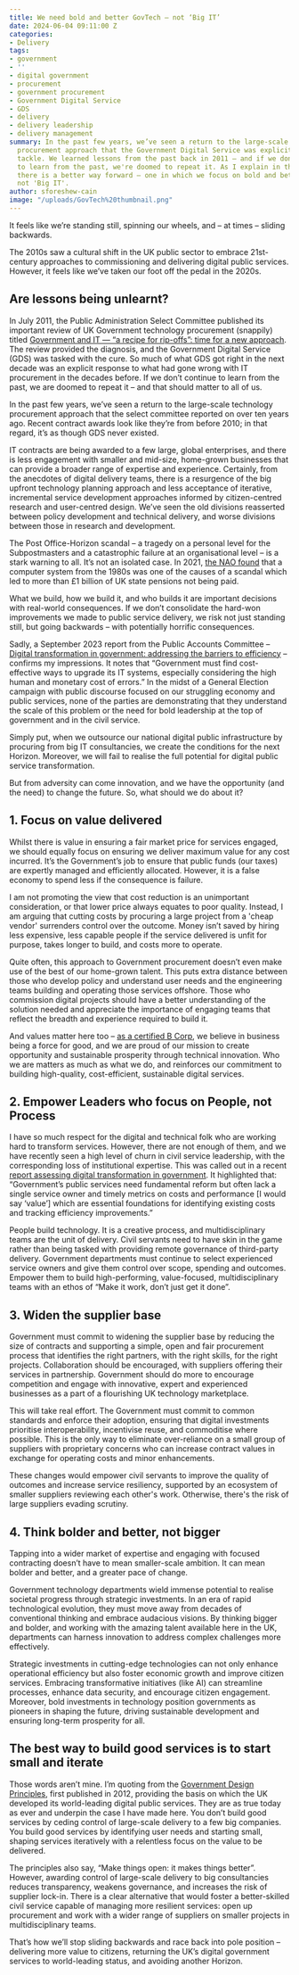 ```yaml
---
title: We need bold and better GovTech – not ‘Big IT’
date: 2024-06-04 09:11:00 Z
categories:
- Delivery
tags:
- government
- ''
- digital government
- procurement
- government procurement
- Government Digital Service
- GDS
- delivery
- delivery leadership
- delivery management
summary: In the past few years, we’ve seen a return to the large-scale technology
  procurement approach that the Government Digital Service was explicitly set up to
  tackle. We learned lessons from the past back in 2011 – and if we don't continue
  to learn from the past, we're doomed to repeat it. As I explain in this blog post,
  there is a better way forward – one in which we focus on bold and better GovTech,
  not 'Big IT'.
author: sforeshew-cain
image: "/uploads/GovTech%20thumbnail.png"
---
```


It feels like we’re standing still, spinning our wheels, and – at times – sliding backwards.

The 2010s saw a cultural shift in the UK public sector to embrace 21st-century approaches to commissioning and delivering digital public services. However, it feels like we’ve taken our foot off the pedal in the 2020s.

## Are lessons being unlearnt?

In July 2011, the Public Administration Select Committee published its important review of UK Government technology procurement (snappily) titled [Government and IT — “a recipe for rip-offs”: time for a new approach](https://publications.parliament.uk/pa/cm201012/cmselect/cmpubadm/715/715i.pdf). The review provided the diagnosis, and the Government Digital Service (GDS) was tasked with the cure. So much of what GDS got right in the next decade was an explicit response to what had gone wrong with IT procurement in the decades before. If we don’t continue to learn from the past, we are doomed to repeat it – and that should matter to all of us.

In the past few years, we’ve seen a return to the large-scale technology procurement approach that the select committee reported on over ten years ago. Recent contract awards look like they’re from before 2010; in that regard, it’s as though GDS never existed.

IT contracts are being awarded to a few large, global enterprises, and there is less engagement with smaller and mid-size, home-grown businesses that can provide a broader range of expertise and experience. Certainly, from the anecdotes of digital delivery teams, there is a resurgence of the big upfront technology planning approach and less acceptance of iterative, incremental service development approaches informed by citizen-centred research and user-centred design. We’ve seen the old divisions reasserted between policy development and technical delivery, and worse divisions between those in research and development.

The Post Office-Horizon scandal – a tragedy on a personal level for the Subpostmasters and a catastrophic failure at an organisational level – is a stark warning to all. It’s not an isolated case. In 2021, [the NAO found](https://www.nao.org.uk/reports/investigation-into-underpayment-of-state-pension/) that a computer system from the 1980s was one of the causes of a scandal which led to more than £1 billion of UK state pensions not being paid.

What we build, how we build it, and who builds it are important decisions with real-world consequences. If we don’t consolidate the hard-won improvements we made to public service delivery, we risk not just standing still, but going backwards – with potentially horrific consequences.

Sadly, a September 2023 report from the Public Accounts Committee – [Digital transformation in government: addressing the barriers to efficiency](https://publications.parliament.uk/pa/cm5803/cmselect/cmpubacc/1229/report.html#heading-1) – confirms my impressions. It notes that “Government must find cost-effective ways to upgrade its IT systems, especially considering the high human and monetary cost of errors.” In the midst of a General Election campaign with public discourse focused on our struggling economy and public services, none of the parties are demonstrating that they understand the scale of this problem or the need for bold leadership at the top of government and in the civil service.

Simply put, when we outsource our national digital public infrastructure by procuring from big IT consultancies, we create the conditions for the next Horizon. Moreover, we will fail to realise the full potential for digital public service transformation.

But from adversity can come innovation, and we have the opportunity (and the need) to change the future. So, what should we do about it?

## 1. Focus on value delivered

Whilst there is value in ensuring a fair market price for services engaged, we should equally focus on ensuring we deliver maximum value for any cost incurred. It’s the Government’s job to ensure that public funds (our taxes) are expertly managed and efficiently allocated. However, it is a false economy to spend less if the consequence is failure.

I am not promoting the view that cost reduction is an unimportant consideration, or that lower price always equates to poor quality. Instead, I am arguing that cutting costs by procuring a large project from a 'cheap vendor' surrenders control over the outcome. Money isn’t saved by hiring less expensive, less capable people if the service delivered is unfit for purpose, takes longer to build, and costs more to operate.

Quite often, this approach to Government procurement doesn’t even make use of the best of our home-grown talent. This puts extra distance between those who develop policy and understand user needs and the engineering teams building and operating those services offshore. Those who commission digital projects should have a better understanding of the solution needed and appreciate the importance of engaging teams that reflect the breadth and experience required to build it.

And values matter here too – [as a certified B Corp](https://www.scottlogic.com/news/scott-logic-becomes-certified-b-corp), we believe in business being a force for good, and we are proud of our mission to create opportunity and sustainable prosperity through technical innovation. Who we are matters as much as what we do, and reinforces our commitment to building high-quality, cost-efficient, sustainable digital services.

## 2. Empower Leaders who focus on People, not Process

I have so much respect for the digital and technical folk who are working hard to transform services. However, there are not enough of them, and we have recently seen a high level of churn in civil service leadership, with the corresponding loss of institutional expertise. This was called out in a recent [report assessing digital transformation in government](https://publications.parliament.uk/pa/cm5803/cmselect/cmpubacc/1229/report.html). It highlighted that: “Government’s public services need fundamental reform but often lack a single service owner and timely metrics on costs and performance \[I would say ‘value’\] which are essential foundations for identifying existing costs and tracking efficiency improvements.”

People build technology. It is a creative process, and multidisciplinary teams are the unit of delivery. Civil servants need to have skin in the game rather than being tasked with providing remote governance of third-party delivery. Government departments must continue to select experienced service owners and give them control over scope, spending and outcomes. Empower them to build high-performing, value-focused, multidisciplinary teams with an ethos of “Make it work, don’t just get it done”.

## 3. Widen the supplier base

Government must commit to widening the supplier base by reducing the size of contracts and supporting a simple, open and fair procurement process that identifies the right partners, with the right skills, for the right projects. Collaboration should be encouraged, with suppliers offering their services in partnership. Government should do more to encourage competition and engage with innovative, expert and experienced businesses as a part of a flourishing UK technology marketplace.

This will take real effort. The Government must commit to common standards and enforce their adoption, ensuring that digital investments prioritise interoperability, incentivise reuse, and commoditise where possible. This is the only way to eliminate over-reliance on a small group of suppliers with proprietary concerns who can increase contract values in exchange for operating costs and minor enhancements.

These changes would empower civil servants to improve the quality of outcomes and increase service resiliency, supported by an ecosystem of smaller suppliers reviewing each other's work. Otherwise, there's the risk of large suppliers evading scrutiny.

## 4. Think bolder and better, not bigger

Tapping into a wider market of expertise and engaging with focused contracting doesn’t have to mean smaller-scale ambition. It can mean bolder and better, and a greater pace of change.

Government technology departments wield immense potential to realise societal progress through strategic investments. In an era of rapid technological evolution, they must move away from decades of conventional thinking and embrace audacious visions. By thinking bigger and bolder, and working with the amazing talent available here in the UK, departments can harness innovation to address complex challenges more effectively.

Strategic investments in cutting-edge technologies can not only enhance operational efficiency but also foster economic growth and improve citizen services. Embracing transformative initiatives (like AI) can streamline processes, enhance data security, and encourage citizen engagement. Moreover, bold investments in technology position governments as pioneers in shaping the future, driving sustainable development and ensuring long-term prosperity for all.

## The best way to build good services is to start small and iterate

Those words aren’t mine. I’m quoting from the [Government Design Principles](https://www.gov.uk/guidance/government-design-principles), first published in 2012, providing the basis on which the UK developed its world-leading digital public services. They are as true today as ever and underpin the case I have made here. You don’t build good services by ceding control of large-scale delivery to a few big companies. You build good services by identifying user needs and starting small, shaping services iteratively with a relentless focus on the value to be delivered.

The principles also say, “Make things open: it makes things better”. However, awarding control of large-scale delivery to big consultancies reduces transparency, weakens governance, and increases the risk of supplier lock-in. There is a clear alternative that would foster a better-skilled civil service capable of managing more resilient services: open up procurement and work with a wider range of suppliers on smaller projects in multidisciplinary teams.

That’s how we’ll stop sliding backwards and race back into pole position – delivering more value to citizens, returning the UK’s digital government services to world-leading status, and avoiding another Horizon.